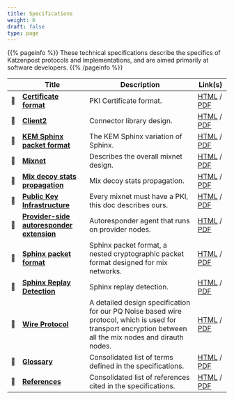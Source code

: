 ```yaml
---
title: Specifications
weight: 6
draft: false
type: page
---
```


{{% pageinfo %}}
These technical specifications describe the specifics of Katzenpost protocols and implementations, and are aimed primarily at software developers.
{{% /pageinfo %}}




|    | Title                                                                            | Description                                                                                                                          | Link(s)                                                         |
|----|----------------------------------------------------------------------------------|--------------------------------------------------------------------------------------------------------------------------------------|-----------------------------------------------------------------|
| 📖 | **[Certificate format](/docs/specs/certificate)**                                | PKI Certificate format.                                                                                                              | [HTML](/docs/specs/certificate) / [PDF](/docs/specs/pdf/certificate.pdf) |
| 📖 | **[Client2](/docs/specs/connector)**                                             | Connector library design.                                                                                                            | [HTML](/docs/specs/connector) / [PDF](/docs/specs/pdf/connector.pdf)         |
| 📖 | **[KEM Sphinx packet format](/docs/specs/kemsphinx)**                            | The KEM Sphinx variation of Sphinx.                                                                                                  | [HTML](/docs/specs/kemsphinx) / [PDF](/docs/specs/pdf/kemsphinx.pdf)     |
| 📖 | **[Mixnet](/docs/specs/mixnet)**                                                 | Describes the overall mixnet design.                                                                                                 | [HTML](/docs/specs/mixnet) / [PDF](/docs/specs/pdf/mixnet.pdf)           |
| 📖 | **[Mix decoy stats propagation](/docs/specs/mixdecoy)**                          | Mix decoy stats propagation.                                                                                                         | [HTML](/docs/specs/mixdecoy) / [PDF](/docs/specs/pdf/mixdecoy.pdf)             |
| 📖 | **[Public Key Infrastructure](/docs/specs/pki)**                                 | Every mixnet must have a PKI, this doc describes ours.                                                                               | [HTML](/docs/specs/pki) / [PDF](/docs/specs/pdf/pki.pdf)                 |
| 📖 | **[Provider-side autoresponder extension](/docs/specs/kaetzchen)**               | Autoresponder agent that runs on provider nodes.                                                                                     | [HTML](/docs/specs/kaetzchen) / [PDF](/docs/specs/pdf/kaetzchen.pdf)     |
| 📖 | **[Sphinx packet format](/docs/specs/sphinx)**                                   | Sphinx packet format, a nested cryptographic packet format designed for mix networks.                                                | [HTML](/docs/specs/sphinx) / [PDF](/docs/specs/pdf/sphinx.pdf)           |
| 📖 | **[Sphinx Replay Detection](/docs/specs/sphinx_replay_detection)**               | Sphinx replay detection.                                                                                                             | [HTML](/docs/specs/reply) / [PDF](/docs/specs/pdf/replay.pdf)            |
| 📖 | **[Wire Protocol](/docs/specs/wire)**                                            | A detailed design specification for our PQ Noise based wire protocol, which is used for transport encryption between all the mix nodes and dirauth nodes. | [HTML](/docs/specs/wire) / [PDF](/docs/specs/pdf/wire.pdf) |
| 📖 | **[Glossary](/docs/specs/glossary)**                                             | Consolidated list of terms defined in the specifications.                                                                            | [HTML](/docs/specs/glossary) / [PDF](/docs/specs/pdf/glossary.pdf)       |
| 📖 | **[References](/docs/specs/references)**                                         | Consolidated list of references cited in the specifications.                                                                         | [HTML](/docs/specs/references) / [PDF](/docs/specs/pdf/references.pdf)   |





